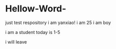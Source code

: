 # Hellow-Word-
just test respository
i am yanxiao!
i am 25
i am boy

i am a student
today is 1-5

i will leave
